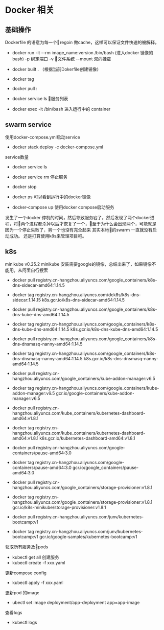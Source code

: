 # Docker 相关
## 基础操作
Dockerfile 的语意为每一个regoin 做cache，这样可以保证文件快速的被解释。

 - docker run -it --rm image_name:version /bin/bash (进入docker 镜像的bash)
    -p 绑定端口
    -v 文件系统
    --mount 双向挂载
 - docker built . （根据当前Dokerfile创建镜像）
 
 - docker tag 
 
 - docker pull <source>:<tag>

 - docker service ls 服务列表

 - docker exec -it <containter id> /bin/bash 进入运行中的 container 
## swarm service
使用docker-compose.yml启动service

 - docker stack deploy -c docker-compose.yml <service name>
 
service数量
 - docker service ls

 - docker service rm <service name> 停止服务

 - docker stop <service>

 - docker ps 可以看到运行中的docker镜像

 - docker-compose up 使用docker compose启动服务

 发生了一个docker 停机的时间，然后导致服务宕了，然后发现了两个docker进程，将两个进程都杀掉以后才恢复了一个，至于为什么会出现两个，可能就是因为一个停止失败了，另一个也没有完全起来
其实本地的swarm 一直就没有启动成功。
还是打算使用k8s来管理项目吧。

## k8s
minikube v0.25.2
minikube 安装需要google的镜像，总结出来了，如果镜像不能用，从阿里自行搜索
 -  docker pull registry.cn-hangzhou.aliyuncs.com/google_containers/k8s-dns-sidecar-amd64:1.14.5
 -  docker tag registry.cn-hangzhou.aliyuncs.com/dck8s/k8s-dns-sidecar:1.14.15 k8s.gcr.io/k8s-dns-sidecar-amd64:1.14.5
 
 -  docker pull registry.cn-hangzhou.aliyuncs.com/google_containers/k8s-dns-kube-dns-amd64:1.14.5
 -  docker tag registry.cn-hangzhou.aliyuncs.com/google_containers/k8s-dns-kube-dns-amd64:1.14.5 k8s.gcr.io/k8s-dns-kube-dns-amd64:1.14.5

 -  docker pull registry.cn-hangzhou.aliyuncs.com/google_containers/k8s-dns-dnsmasq-nanny-amd64:1.14.5
 -  docker tag registry.cn-hangzhou.aliyuncs.com/google_containers/k8s-dns-dnsmasq-nanny-amd64:1.14.5 k8s.gcr.io/k8s-dns-dnsmasq-nanny-amd64:1.14.5

 -  docker pull registry.cn-hangzhou.aliyuncs.com/google_containers/kube-addon-manager:v6.5
 -  docker tag registry.cn-hangzhou.aliyuncs.com/google_containers/kube-addon-manager:v6.5 gcr.io/google-containers/kube-addon-manager:v6.5

 -  docker pull registry.cn-hangzhou.aliyuncs.com/kube_containers/kubernetes-dashboard-amd64:v1.8.1
 -  docker tag registry.cn-hangzhou.aliyuncs.com/kube_containers/kubernetes-dashboard-amd64:v1.8.1 k8s.gcr.io/kubernetes-dashboard-amd64:v1.8.1

 -  docker pull registry.cn-hangzhou.aliyuncs.com/google-containers/pause-amd64:3.0
 -  docker tag registry.cn-hangzhou.aliyuncs.com/google-containers/pause-amd64:3.0 gcr.io/google_containers/pause-amd64:3.0
 -  docker pull registry.cn-hangzhou.aliyuncs.com/google_containers/storage-provisioner:v1.8.1
 -  docker tag registry.cn-hangzhou.aliyuncs.com/google_containers/storage-provisioner:v1.8.1 gcr.io/k8s-minikube/storage-provisioner:v1.8.1

 - docker pull registry.cn-hangzhou.aliyuncs.com/junv/kubernetes-bootcamp:v1 
 - docker tag registry.cn-hangzhou.aliyuncs.com/junv/kubernetes-bootcamp:v1 gcr.io/google-samples/kubernetes-bootcamp:v1

获取所有服务及pods
 - kubectl get all
创建服务
 - kubectl create -f xxx.yaml

更新compose config
- kubectl apply -f xxx.yaml

更新pod 的image
- ubectl set image deployment/app-deployment app=app-image

查看logs
- kubectl logs <deployment-instance>
